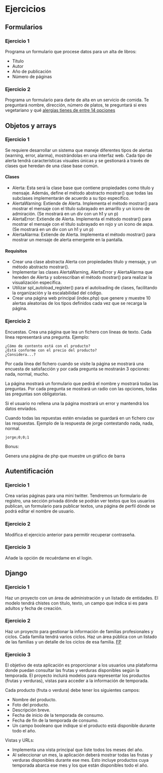 # Ejercicios

## Formularios

### Ejercicio 1

Programa un formulario que procese datos para un alta de libros:

- Título
- Autor
- Año de publicación
- Número de páginas

### Ejercicio 2

Programa un formulario para darte de alta en un servicio de comida. Te preguntará nombre, dirección, número de platos, te preguntará si eres vegetariano y qué [alergias tienes de entre 14 opciones](https://curso-alergenos.com/lecciones/los-14-alergenos-principales/)

## Objetos y arrays

### Ejercicio 1

Se requiere desarrollar un sistema que maneje diferentes tipos de alertas (warning, error, alarma), mostrándolas en una interfaz web. Cada tipo de alerta tendrá características visuales únicas y se gestionará a través de clases que heredan de una clase base común.

#### Clases

- Alerta: Esta será la clase base que contiene propiedades como titulo y mensaje. Además, define el método abstracto mostrar() que todas las subclases implementarán de acuerdo a su tipo específico.
- AlertaWarning: Extiende de Alerta. Implementa el método mostrar() para mostrar el mensaje con el título subrayado en amarillo y un icono de admiración. (Se mostrará en un div con un h1 y un p)
- AlertaError: Extiende de Alerta. Implementa el método mostrar() para mostrar el mensaje con el título subrayado en rojo y un icono de aspa. (Se mostrará en un div con un h1 y un p)
- AlertaAlarma: Extiende de Alerta. Implementa el método mostrar() para mostrar un mensaje de alerta emergente en la pantalla.

#### Requisitos

- Crear una clase abstracta Alerta con propiedades titulo y mensaje, y un método abstracto mostrar().
- Implementar las clases AlertaWarning, AlertaError y AlertaAlarma que hereden de Alerta y sobrescriban el método mostrar() para realizar la visualización específica.
- Utilizar spl_autoload_register() para el autoloading de clases, facilitando la organización y la escalabilidad del código.
- Crear una página web principal (index.php) que genere y muestre 10 alertas aleatorias de los tipos definidos cada vez que se recarga la página.

### Ejercicio 2

Encuestas. Crea una página que lea un fichero con líneas de texto. Cada línea representará una pregunta. Ejemplo:

```
¿Cómo de contento está con el producto?
¿Está conforme con el precio del producto?
¿Considera...?
```

Por cada línea del fichero cuando se visite la página se mostrará una encuesta de satisfacción y por cada pregunta se mostrarán 3 opciones: nada, normal, mucho.

La página mostrará un formulario que pedirá el nombre y mostrará todas las preguntas. Por cada pregunta se mostrará un radio con las opciones, todas las preguntas son obligatorias.

Si el usuario no rellena una la página mostrará un error y mantendrá los datos enviados.

Cuando todas las repuestas estén enviadas se guardará en un fichero csv las respuestas. Ejemplo de la respuesta de jorge contestando nada, nada, normal.

```
jorge;0;0;1
```

Bonus:

Genera una página de php que muestre un gráfico de barra

## Autentificación

### Ejercicio 1

Crea varias páginas para una mini twitter. Tendremos un formulario de registro, una sección privada dónde se podrán ver textos que los usuarios publican, un formulario para publicar textos, una página de perfil dónde se podrá editar el nombre de usuario.

### Ejercicio 2

Modifica el ejercicio anterior para permitir recuperar contraseña.

### Ejercicio 3

Añade la opción de recuérdame en el login.

## Django

### Ejercicio 1

Haz un proyecto con un área de administración y un listado de entidades. El modelo tendrá chistes con título, texto, un campo que indica si es para adultos y fecha de creación.

### Ejercicio 2

Haz un proyecto para gestionar la información de familias profesionales y ciclos. Cada familia tendrá varios ciclos. Haz un área pública con un listado de las familias y un detalle de los ciclos de esa familia. [FP](https://todofp.es/que-estudiar.html)

### Ejercicio 3

El objetivo de esta aplicación es proporcionar a los usuarios una plataforma donde puedan consultar las frutas y verduras disponibles según la temporada. El proyecto incluirá modelos para representar los productos (frutas y verduras), vistas para acceder a la información de temporada.

Cada producto (fruta o verdura) debe tener los siguientes campos:

- Nombre del producto.
- Foto del producto.
- Descripción breve.
- Fecha de inicio de la temporada de consumo.
- Fecha de fin de la temporada de consumo.
- Un campo booleano que indique si el producto está disponible durante todo el año.

Vistas y URLs:

- Implementa una vista principal que liste todos los meses del año.
- Al seleccionar un mes, la aplicación deberá mostrar todas las frutas y verduras disponibles durante ese mes. Esto incluye productos cuya temporada abarca ese mes y los que están disponibles todo el año.